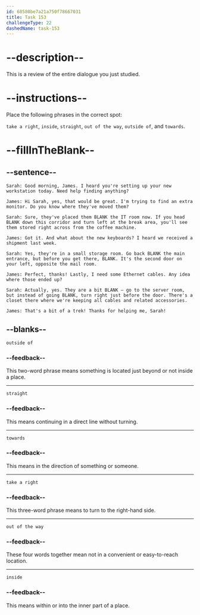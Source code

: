 ```yaml
---
id: 68580be7a21a750f78667031
title: Task 153
challengeType: 22
dashedName: task-153
---
```


<!-- REVIEW -->

# --description--

This is a review of the entire dialogue you just studied.

# --instructions--

Place the following phrases in the correct spot:

`take a right`, `inside`, `straight`, `out of the way`, `outside of`, and `towards`.

# --fillInTheBlank--

## --sentence--

`Sarah: Good morning, James. I heard you're setting up your new workstation today. Need help finding anything?`

`James: Hi Sarah, yes, that would be great. I'm trying to find an extra monitor. Do you know where they've moved them?`

`Sarah: Sure, they've placed them BLANK the IT room now. If you head BLANK down this corridor and turn left at the break area, you'll see them stored right across from the coffee machine.`

`James: Got it. And what about the new keyboards? I heard we received a shipment last week.`

`Sarah: Yes, they're in a small storage room. Go back BLANK the main entrance, but before you get there, BLANK. It's the second door on your left, opposite the mail room.`

`James: Perfect, thanks! Lastly, I need some Ethernet cables. Any idea where those ended up?`

`Sarah: Actually, yes. They are a bit BLANK — go to the server room, but instead of going BLANK, turn right just before the door. There's a closet there where we're keeping all cables and related accessories.`

`James: That's a bit of a trek! Thanks for helping me, Sarah!`

## --blanks--

`outside of`

### --feedback--

This two-word phrase means something is located just beyond or not inside a place.

---

`straight`

### --feedback--

This means continuing in a direct line without turning.

---

`towards`

### --feedback--

This means in the direction of something or someone.

---

`take a right`

### --feedback--

This three-word phrase means to turn to the right-hand side.

---

`out of the way`

### --feedback--

These four words together mean not in a convenient or easy-to-reach location.

---

`inside`

### --feedback--

This means within or into the inner part of a place.
